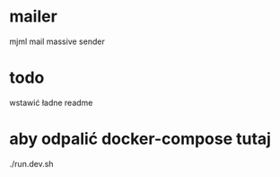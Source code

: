 # mailer
mjml mail massive sender

# todo
wstawić ładne readme

# aby odpalić docker-compose tutaj
./run.dev.sh
